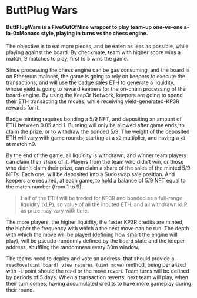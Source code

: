 # ButtPlug Wars

#### ButtPlugWars is a FiveOutOfNine wrapper to play team-up one-vs-one a-la-0xMonaco style, playing in turns vs the chess engine.

The objective is to eat more pieces, and be eaten as less as possible, while playing against the board. By checkmate, team with higher score wins a match, 9 matches to play, first to 5 wins the game.

Since processing the chess engine can be gas consuming, and the board is on Ethereum mainnet, the game is going to rely on keepers to execute the transactions, and will use the badge sales ETH to generate a liquidity, whose yield is going to reward keepers for the on-chain processing of the board-engine. By using the Keep3r Network, keepers are going to spend their ETH transacting the moves, while receiving yield-generated-KP3R rewards for it.

Badge minting requires bonding a 5/9 NFT, and depositing an amount of ETH between 0.05 and 1. Burning will only be allowed after game ends, to claim the prize, or to withdraw the bonded 5/9. The weight of the deposited ETH will vary with game rounds, starting at a `x2` multiplier, and having a `x1` at match n9.

By the end of the game, all liquidity is withdrawn, and winner team players can claim their share of it. Players from the team who didn't win, or those who didn't claim their prize, can claim a share of the sales of the minted 5/9 NFTs. Each one, will be deposited into a Sudoswap sale position. And keepers are required, at each game, to hold a balance of 5/9 NFT equal to the match number (from 1 to 9).

> Half of the ETH will be traded for KP3R and bonded as a full-range liquidity (kLP), so value of all the inputed ETH, and all withdrawn kLP as prize may vary with time.

The more players, the higher liquidity, the faster KP3R credits are minted, the higher the frequency with which a the next move can be run. The depth with which the move will be played (defining how smart the engine will play), will be pseudo-randomly defined by the board state and the keeper address, shuffling the randomness every 30m window.

The teams need to deploy and vote an address, that should provide a `readMove(uint board) view returns (uint move)` method, being penalized with `-1` point should the read or the move revert. Team turns will be defined by periods of 5 days. When a transaction reverts, next team will play, when their turn comes, having accumulated credits to have more gameplay during their round.
